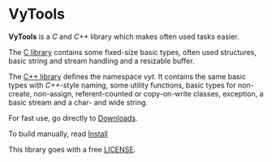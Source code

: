 
# VyTools

**VyTools** is a *C* and *C++* library which 
makes often used tasks easier. 

The [C library](C) contains some fixed-size basic types,
often used structures, basic string and stream handling
and a resizable buffer.

The [C++ library](Cpp) defines the namespace *vyt*.
It contains the same basic types with *C++*-style naming,
some utility functions, basic types for non-create,
non-assign, referent-counted or copy-on-write classes,
exception, a basic stream and a char- and wide string. 

For fast use, go directly to [Downloads](https://github.com/Doi6doi/vytools/releases).

To build manually, read [Install](Install)

This library goes with a free [LICENSE](https://github.com/Doi6doi/vytools/blob/main/LICENSE).
